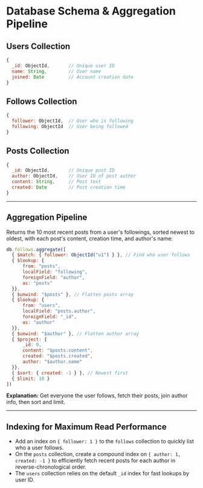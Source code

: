 
# Database Schema & Aggregation Pipeline

## Users Collection

```js
{
  _id: ObjectId,       // Unique user ID
  name: String,        // User name
  joined: Date         // Account creation date
}
````

## Follows Collection

```js
{
  follower: ObjectId,  // User who is following
  following: ObjectId  // User being followed
}
```

## Posts Collection

```js
{
  _id: ObjectId,       // Unique post ID
  author: ObjectId,    // User ID of post author
  content: String,     // Post text
  created: Date        // Post creation time
}
```

---

## Aggregation Pipeline

Returns the 10 most recent posts from a user's followings, sorted newest to oldest, with each post's content, creation time, and author's name:

```js
db.follows.aggregate([
  { $match: { follower: ObjectId("u1") } }, // Find who user follows
  { $lookup: {
      from: "posts",
      localField: "following",
      foreignField: "author",
      as: "posts"
  }},
  { $unwind: "$posts" }, // Flatten posts array
  { $lookup: {
      from: "users",
      localField: "posts.author",
      foreignField: "_id",
      as: "author"
  }},
  { $unwind: "$author" }, // Flatten author array
  { $project: {
      _id: 0,
      content: "$posts.content",
      created: "$posts.created",
      author: "$author.name"
  }},
  { $sort: { created: -1 } }, // Newest first
  { $limit: 10 }
])
```

**Explanation:**
Get everyone the user follows, fetch their posts, join author info, then sort and limit.

---

## Indexing for Maximum Read Performance

* Add an index on `{ follower: 1 }` to the `follows` collection to quickly list who a user follows.
* On the `posts` collection, create a compound index on `{ author: 1, created: -1 }` to efficiently fetch recent posts for each author in reverse-chronological order.
* The `users` collection relies on the default `_id` index for fast lookups by user ID.

